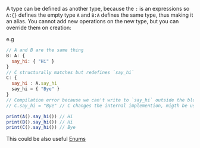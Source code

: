A type can be defined as another type, because the `:` is an expressions so `A:{}` defines the empty type `A` and `B:A` defines the same type, thus making it an alias. 
You cannot add new operations on the new type, but you can override them on  creation:

e.g 

```js
// A and B are the same thing
B: A: {
  say_hi: { "Hi" }
}
// C structurally matches but redefines `say_hi`
C: {
  say_hi : A.say_hi
  say_hi = { "Bye" }
}
// Compilation error because we can't write to `say_hi` outside the block
// C.say_hi = "Bye" // C changes the internal implemention, migth be useful to simulate inheritance

print(A().say_hi()) // Hi
print(B().say_hi()) // Hi
print(C().say_hi()) // Bye


```


This could be also useful [Enums](Enums.md)
